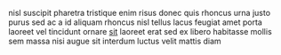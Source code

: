 nisl suscipit pharetra tristique enim risus donec quis rhoncus urna justo purus
sed ac a id aliquam rhoncus nisl tellus lacus feugiat amet porta laoreet vel
tincidunt ornare [sit](generated_webpages/sem.md) laoreet erat sed ex libero
habitasse mollis sem massa nisi augue sit interdum luctus velit mattis diam